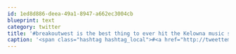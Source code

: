 ```yaml
---
id: 1ed8d886-deea-49a1-8947-a662ec3004cb
blueprint: text
category: twitter
title: '#breakoutwest is the best thing to ever hit the Kelowna music scene'
caption: '<span class="hashtag hashtag_local">#<a href="http://tweettemp.darylchymko.ca/?tag=breakoutwest">breakoutwest</a> is the best thing to ever hit the Kelowna music scene'
---
```

